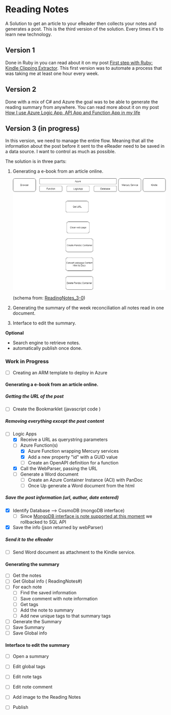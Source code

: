 # Reading Notes
A Solution to get an article to your eReader then collects your notes and generates a post.
This is the third version of the solution. Every times it's to learn new technology. 

## Version 1

Done in Ruby in you can read about it on my post [First step with Ruby: Kindle Clipping Extractor](http://www.frankysnotes.com/2011/11/first-step-with-ruby-kindle-clipping.html). This first version was to automate a process that was taking me at least one hour every week.

## Version 2 

Done with a mix of C# and Azure the goal was to be able to generate the reading summary from anywhere. You can read more about it on my post [How I use Azure Logic App, API App and Function App in my life](http://www.frankysnotes.com/2016/10/how-i-use-azure-app-api-app-and.html)


## Version 3 (in progress)

In this version, we need to manage the entire flow. Meaning that all the information about the post before it sent to the eReader need to be saved in a data source. I want to control as much as possible. 

The solution is in three parts: 

1. Generating a e-book from an article online.
   
   ![GettingPostToEReader][GettingPostToEReader]
    
    (schema from: [ReadingNotes_3-0](Draw_io/ReadingNotes_3-0.html))
2. Generating the summary of the week reconciliation all notes read in one document.
3. Interface to edit the summary.

**Optional**

- Search engine to retrieve notes.
- automatically publish once done.


### Work in Progress

- [ ] Creating an ARM template to deploy in Azure

#### Generating a e-book from an article online.

##### Getting the URL of the post

- [ ] Create the Bookmarklet (javascript code )

##### Removing everything except the post content

- [ ] Logic Apps
   - [x] Receive a URL as querystring parameters
   - [ ] Azure Function(s)
      - [x] Azure Function wrapping Mercury services
      - [x] Add a new property "id" with a GUID value
      - [ ] Create an OpenAPI definition for a function
   - [x] Call the WebParser, passing the URL
   - [ ] Generate a Word document
     - [ ] Create an Azure Container Instance (ACI) with PanDoc
     - [ ] Once Up generate a Word document from the html

##### Save the post information (url, author, date entered)

 - [x] Identify Database --> CosmoDB (mongoDB interface)
   - [ ] Since [MongoDB interface is note supported at this moment](https://docs.microsoft.com/en-us/connectors/documentdb/) we rollbacked to SQL API
 - [x] Save the info (json returned by webParser)

##### Send it to the eReader

- [ ] Send Word document as attachment to the Kindle service.

#### Generating the summary

- [ ] Get the notes
- [ ] Get Global info ( ReadingNotes#)
- [ ] For each note
  - [ ] Find the saved information
  - [ ] Save comment with note information
  - [ ] Get tags
  - [ ] Add the note to summary
  - [ ] Add new unique tags to that summary tags
- [ ] Generate the Summary
- [ ] Save Summary
- [ ] Save Global info

#### Interface to edit the summary

- [ ] Open a summary
- [ ] Edit global tags
- [ ] Edit note tags
- [ ] Edit note comment
- [ ] Add image to the Reading Notes
- [ ] Publish




[GettingPostToEReader]: medias/GettingPostToEReader.png 'Getting the post to the eReader'
     